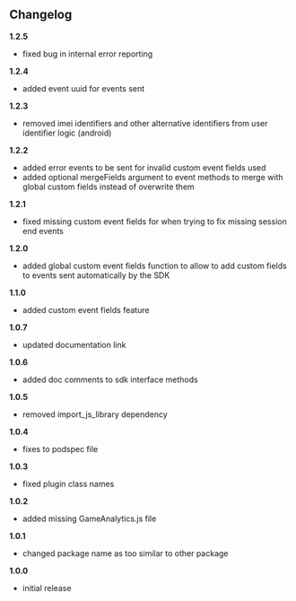 Changelog
---------
<!--(CHANGELOG_TOP)-->
**1.2.5**
* fixed bug in internal error reporting

**1.2.4**
* added event uuid for events sent

**1.2.3**
* removed imei identifiers and other alternative identifiers from user identifier logic (android)

**1.2.2**
* added error events to be sent for invalid custom event fields used
* added optional mergeFields argument to event methods to merge with global custom fields instead of overwrite them

**1.2.1**
* fixed missing custom event fields for when trying to fix missing session end events

**1.2.0**
* added global custom event fields function to allow to add custom fields to events sent automatically by the SDK

**1.1.0**
* added custom event fields feature

**1.0.7**
* updated documentation link

**1.0.6**
* added doc comments to sdk interface methods

**1.0.5**
* removed import_js_library dependency

**1.0.4**
* fixes to podspec file

**1.0.3**
* fixed plugin class names

**1.0.2**
* added missing GameAnalytics.js file

**1.0.1**
* changed package name as too similar to other package

**1.0.0**
* initial release
